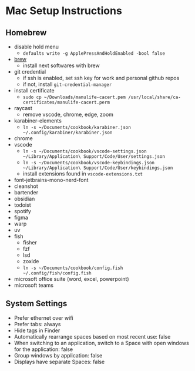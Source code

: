 # Mac Setup Instructions

## Homebrew

- disable hold menu
  - `defaults write -g ApplePressAndHoldEnabled -bool false`
- [brew](https://brew.sh/)
  - install next softwares with brew
- git credential
  - if ssh is enabled, set ssh key for work and personal github repos
  - if not, install `git-credential-manager`
- install certificate
  - `sudo cp ~/Downloads/manulife-cacert.pem /usr/local/share/ca-certificates/manulife-cacert.perm`
- raycast
  - remove vscode, chrome, edge, zoom
- karabiner-elements
  - `ln -s ~/Documents/cookbook/karabiner.json ~/.config/karabiner/karabiner.json`
- chrome
- vscode
  - `ln -s ~/Documents/cookbook/vscode-settings.json ~/Library/Application\ Support/Code/User/settings.json`
  - `ln -s ~/Documents/cookbook/vscode-keybindings.json ~/Library/Application\ Support/Code/User/keybindings.json`
  - install extensions found in `vscode-extensions.txt`
- font-jetbrains-mono-nerd-font
- cleanshot
- bartender
- obsidian
- todoist
- spotify
- figma
- warp
- uv
- fish
  - fisher
  - fzf
  - lsd
  - zoxide
  - `ln -s ~/Documents/cookbook/config.fish ~/.config/fish/config.fish`
- microsoft office suite (word, excel, powerpoint)
- microsoft teams

## System Settings

- Prefer ethernet over wifi
- Prefer tabs: always
- Hide tags in Finder
- Automatically rearrange spaces based on most recent use: false
- When switching to an application, switch to a Space with open windows for the application: false
- Group windows by application: false
- Displays have separate Spaces: false
